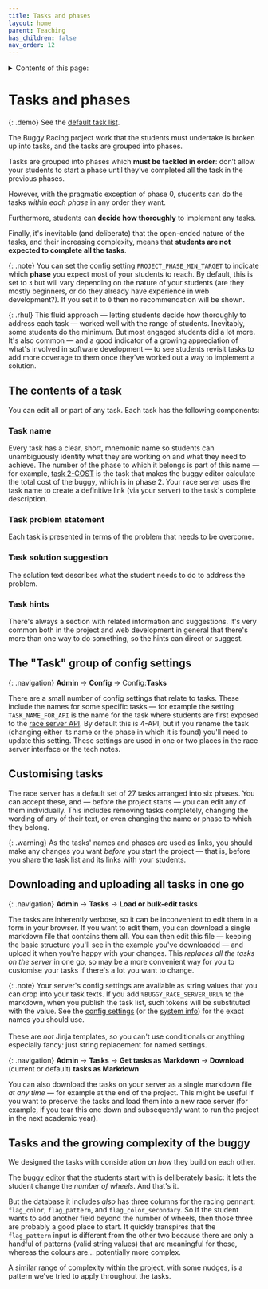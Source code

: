 ```yaml
---
title: Tasks and phases
layout: home
parent: Teaching
has_children: false
nav_order: 12
---
```


<details close markdown="block">
  <summary>
    Contents of this page:
  </summary>
  {: .text-delta }
- TOC
{:toc}
</details>

# Tasks and phases

{: .demo}
See the [default task list]({{site.content.demo_url}}/project/tasks).

The Buggy Racing project work that the students must undertake is broken up
into tasks, and the tasks are grouped into phases.

Tasks are grouped into phases which **must be tackled in order**: don’t allow
your students to start a phase until they’ve completed all the task in the
previous phases.

However, with the pragmatic exception of phase 0, students can do the tasks
_within each phase_ in any order they want.

Furthermore, students can **decide how thoroughly** to implement any tasks.

Finally, it's inevitable (and deliberate) that the open-ended nature of the
tasks, and their increasing complexity, means that **students are not expected
to complete all the tasks**.

{: .note}
You can set the config setting `PROJECT_PHASE_MIN_TARGET` to indicate which
**phase** you expect most of your students to reach. By default, this is set
to `3` but will vary depending on the nature of your students (are they
mostly beginners, or do they already have experience in web development?). If
you set it to `0` then no recommendation will be shown.


{: .rhul}
This fluid approach — letting students decide how thoroughly to address each
task — worked well with the range of students. Inevitably, some students do
the minimum. But most engaged students did a lot more. It's also common — and
a good indicator of a growing appreciation of what's involved in software
development — to see students revisit tasks to add more coverage to them once
they've worked out a way to implement a solution.

## The contents of a task

You can edit all or part of any task. Each task has the following components:

### Task name

Every task has a clear, short, mnemonic name so students can unambiguously
identity what they are working on and what they need to achieve. The number of
the phase to which it belongs is part of this name — for example,
[task 2-COST]({{site.content.demo_url}}/project/tasks/2-COST) is the task
that makes the buggy editor calculate the total cost of the buggy, which is
in phase 2. Your race server uses the task name to create a definitive link
(via your server) to the task's complete description.

### Task problem statement

Each task is presented in terms of the problem that needs to be overcome.

### Task solution suggestion

The solution text describes what the student needs to do to address the problem.

### Task hints

There's always a section with related information and suggestions. It's very
common both in the project and web development in general that there's more than
one way to do something, so the hints can direct or suggest.


## The "Task" group of config settings

{: .navigation}
**Admin** → **Config** → Config:**Tasks**

There are a small number of config settings that relate to tasks. These include
the names for some specific tasks — for example the setting `TASK_NAME_FOR_API`
is the name for the task where students are first exposed to the
[race server API](../running/api). By default this is 4-API, but if you
rename the task (changing either its name or the phase in which it is found)
you'll need to update this setting. These settings are used in one or two places
in the race server interface or the tech notes.

## Customising tasks

The race server has a default set of 27 tasks arranged into six phases. You
can accept these, and — before the project starts — you can edit any of them
individually. This includes removing tasks completely, changing the wording
of any of their text, or even changing the name or phase to which they belong.

{: .warning}
As the tasks' names and phases are used as links, you should make any changes
you want _before_ you start the project — that is, before you share the
task list and its links with your students.

## Downloading and uploading all tasks in one go

{: .navigation}
**Admin** → **Tasks** → **Load or bulk-edit tasks**

The tasks are inherently verbose, so it can be inconvenient to edit them
in a form in your browser. If you want to edit them, you can download
a single markdown file that contains them all. You can then edit this file
— keeping the basic structure you'll see in the example you've downloaded —
and upload it when you're happy with your changes. This _replaces all the
tasks on the server_ in one go, so may be a more convenient way for you to
customise your tasks if there's a lot you want to change.

{: .note}
Your server's config settings are available as string values that you can
drop into your task texts. If you add `%BUGGY_RACE_SERVER_URL%` to the markdown,
when you publish the task list, such tokens will be substituted with the value.
See the [config settings](../customising) (or the
[system info](../customising/env#other-system-settings-system-info)) for the
exact names you should use.  
<br>
These are _not_ Jinja templates, so you can't use conditionals or anything
especially fancy: just string replacement for named settings.

{: .navigation}
**Admin** → **Tasks** → **Get tasks as Markdown** → **Download** (current or default) **tasks as Markdown**

You can also download the tasks on your server as a single markdown file _at
any time_ — for example at the end of the project. This might be useful if you
want to preserve the tasks and load them into a new race server (for example,
if you tear this one down and subsequently want to run the project in the next
academic year).


## Tasks and the growing complexity of the buggy

We designed the tasks with consideration on _how_ they build on each other.

The [buggy editor](../buggy-editor) that the students start with is deliberately
basic: it lets the student change the _number of wheels_. And that's it.

But the database it includes _also_ has three columns for the racing pennant:
`flag_color`, `flag_pattern`, and `flag_color_secondary`. So if the student
wants to add another field beyond the number of wheels, then those three are
probably a good place to start. It quickly transpires that the `flag_pattern`
input is different from the other two because there are only a handful of
patterns (valid string values) that are meaningful for those, whereas the
colours are... potentially more complex.

A similar range of complexity within the project, with some nudges, is a 
pattern we've tried to apply throughout the tasks.
